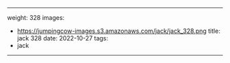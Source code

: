 
---
weight: 328
images:
- https://jumpingcow-images.s3.amazonaws.com/jack/jack_328.png
title: jack 328
date: 2022-10-27
tags:
- jack
---
